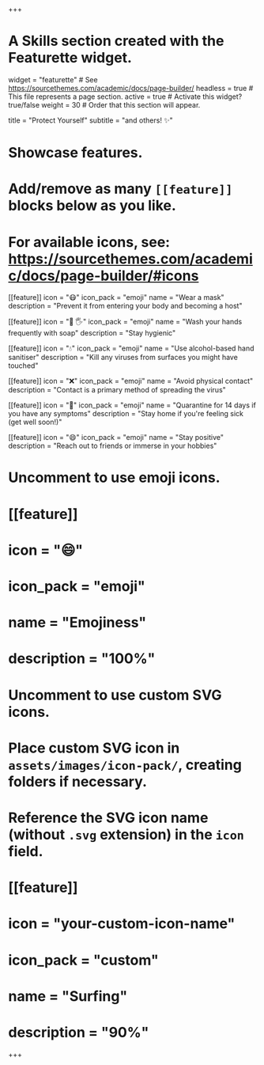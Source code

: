 +++
# A Skills section created with the Featurette widget.
widget = "featurette"  # See https://sourcethemes.com/academic/docs/page-builder/
headless = true  # This file represents a page section.
active = true  # Activate this widget? true/false
weight = 30  # Order that this section will appear.

title = "Protect Yourself"
subtitle = "and others! ✨"

# Showcase features.
# 
# Add/remove as many `[[feature]]` blocks below as you like.
# 
# For available icons, see: https://sourcethemes.com/academic/docs/page-builder/#icons

[[feature]]
  icon = ":mask:"
  icon_pack = "emoji"
  name = "Wear a mask"
  description = "Prevent it from entering your body and becoming a host"
  
[[feature]]
  icon = ":soap: :raised_hand_with_fingers_splayed:"
  icon_pack = "emoji"
  name = "Wash your hands frequently with soap"
  description = "Stay hygienic"  
  
[[feature]]
  icon = ":droplet:"
  icon_pack = "emoji"
  name = "Use alcohol-based hand sanitiser"
  description = "Kill any viruses from surfaces you might have touched"
  
  [[feature]]
  icon = ":x:"
  icon_pack = "emoji"
  name = "Avoid physical contact"
  description = "Contact is a primary method of spreading the virus"
  
  [[feature]]
  icon = ":calendar:"
  icon_pack = "emoji"
  name = "Quarantine for 14 days if you have any symptoms"
  description = "Stay home if you're feeling sick (get well soon!)"
  
   [[feature]]
  icon = ":smile:"
  icon_pack = "emoji"
  name = "Stay positive"
  description = "Reach out to friends or immerse in your hobbies"
# Uncomment to use emoji icons.
# [[feature]]
#  icon = ":smile:"
#  icon_pack = "emoji"
#  name = "Emojiness"
#  description = "100%"  

# Uncomment to use custom SVG icons.
# Place custom SVG icon in `assets/images/icon-pack/`, creating folders if necessary.
# Reference the SVG icon name (without `.svg` extension) in the `icon` field.
# [[feature]]
#  icon = "your-custom-icon-name"
#  icon_pack = "custom"
#  name = "Surfing"
#  description = "90%"

+++
